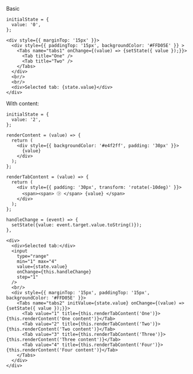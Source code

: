 Basic

    initialState = {
      value: '0',
    };

    <div style={{ marginTop: '15px' }}>
      <div style={{ paddingTop: '15px', backgroundColor: '#FFD05E' }} >
        <Tabs name="tabs1" onChange={(value) => {setState({ value });}}>
          <Tab title="One" />
          <Tab title="Two" />
        </Tabs>
      </div>
      <br/>
      <br/>
      <div>Selected tab: {state.value}</div>
    </div>

With content:

    initialState = {
      value: '2',
    };

    renderContent = (value) => {
      return (
        <div style={{ backgroundColor: '#e4f2ff', padding: '30px' }}>
          {value}
        </div>
      );
    };

    renderTabContent = (value) => {
      return (
        <div style={{ padding: '30px', transform: 'rotate(-10deg)' }}>
          <span><span> ㋡ </span> {value} </span>
        </div>
      );
    };

    handleChange = (event) => {
      setState({value: event.target.value.toString()});
    },

    <div>
      <div>Selected tab:</div>
      <input 
        type="range" 
        min="1" max="4"
        value={state.value} 
        onChange={this.handleChange}
        step="1"
      />
      <br/>
      <div style={{ marginTop: '15px', paddingTop: '15px', backgroundColor: '#FFD05E' }}>
        <Tabs name="tabs2" initValue={state.value} onChange={(value) => {setState({ value });}}>
          <Tab value="1" title={this.renderTabContent('One')}>{this.renderContent('One content')}</Tab>
          <Tab value="2" title={this.renderTabContent('Two')}>{this.renderContent('Two content')}</Tab>
          <Tab value="3" title={this.renderTabContent('Three')}>{this.renderContent('Three content')}</Tab>
          <Tab value="4" title={this.renderTabContent('Four')}>{this.renderContent('Four content')}</Tab>
        </Tabs>
      </div>
    </div>